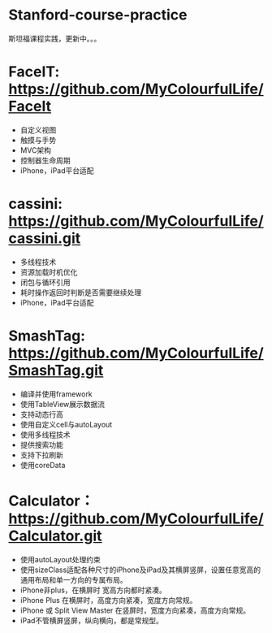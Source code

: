 # Stanford-course-practice
斯坦福课程实践，更新中。。。

# FaceIT: https://github.com/MyColourfulLife/FaceIt
- 自定义视图
- 触摸与手势
- MVC架构
- 控制器生命周期
- iPhone，iPad平台适配

# cassini: https://github.com/MyColourfulLife/cassini.git
- 多线程技术
- 资源加载时机优化
- 闭包与循环引用
- 耗时操作返回时判断是否需要继续处理
- iPhone，iPad平台适配

# SmashTag: https://github.com/MyColourfulLife/SmashTag.git
- 编译并使用framework
- 使用TableView展示数据流
- 支持动态行高
- 使用自定义cell与autoLayout
- 使用多线程技术
- 提供搜索功能
- 支持下拉刷新
- 使用coreData

# Calculator： https://github.com/MyColourfulLife/Calculator.git

- 使用autoLayout处理约束
- 使用sizeClass适配各种尺寸的iPhone及iPad及其横屏竖屏，设置任意宽高的通用布局和单一方向的专属布局。
- iPhone非plus，在横屏时 宽高方向都时紧凑。
- iPhone Plus 在横屏时，高度方向紧凑，宽度方向常规。
- iPhone 或 Split View Master 在竖屏时，宽度方向紧凑，高度方向常规。
- iPad不管横屏竖屏，纵向横向，都是常规型。

